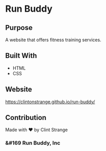 # Run Buddy

## Purpose
A website that offers fitness training services.

## Built With
* HTML
* CSS

## Website
https://clintonstrange.github.io/run-buddy/

## Contribution
Made with ❤️ by Clint Strange

### &#169 Run Buddy, Inc 
